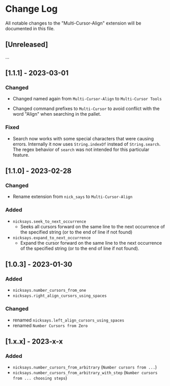 # Change Log

All notable changes to the "Multi-Cursor-Align" extension will be documented in
this file.

## [Unreleased]

...

## [1.1.1] - 2023-03-01

### Changed

- Changed named again from `Multi-Cursor-Align` to `Multi-Cursor Tools`

- Changed command prefixes to `Multi-Cursor` to avoid conflict with the word
  "Align" when searching in the pallet.

### Fixed

- Search now works with some special characters that were causing errors.
  Internally it now uses `String.indexOf` instead of `String.search`. The regex
  behavior of `search` was not intended for this particular feature.

## [1.1.0] - 2023-02-28

### Changed

- Rename extension from `nick_says` to `Multi-Cursor-Align`

### Added

- `nicksays.seek_to_next_occurrence`
  - Seeks all cursors forward on the same line to the next occurrence of the
    specified string (or to the end of line if not found)
- `nicksays.expand_to_next_occurrence`
  - Expand the cursor forward on the same line to the next occurrence of the
    specified string (or to the end of line if not found).

## [1.0.3] - 2023-01-30

### Added

- `nicksays.number_cursors_from_one`
- `nicksays.right_align_cursors_using_spaces`

### Changed

- renamed `nicksays.left_align_cursors_using_spaces`
- renamed `Number Cursors from Zero`

## [1.x.x] - 2023-x-x

### Added

- `nicksays.number_cursors_from_arbitrary` (`Number cursors from ...`)
- `nicksays.number_cursors_from_arbitrary_with_step` (`Number cursors from ... choosing steps`)

